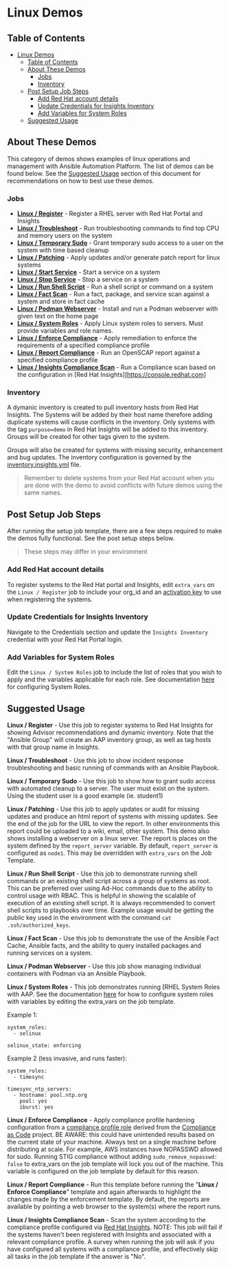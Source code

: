 # Linux Demos

## Table of Contents
- [Linux Demos](#linux-demos)
  - [Table of Contents](#table-of-contents)
  - [About These Demos](#about-these-demos)
    - [Jobs](#jobs)
    - [Inventory](#inventory)
  - [Post Setup Job Steps](#post-setup-job-steps)
    - [Add Red Hat account details](#add-red-hat-account-details)
    - [Update Credentials for Insights Inventory](#update-credentials-for-insights-inventory)
    - [Add Variables for System Roles](#add-variables-for-system-roles)
  - [Suggested Usage](#suggested-usage)

## About These Demos
This category of demos shows examples of linux operations and management with Ansible Automation Platform. The list of demos can be found below. See the [Suggested Usage](#suggested-usage) section of this document for recommendations on how to best use these demos.

### Jobs
- [**Linux / Register**](ec2_register.yml) - Register a RHEL server with Red Hat Portal and Insights
- [**Linux / Troubleshoot**](tshoot.yml) - Run troubleshooting commands to find top CPU and memory users on the system
- [**Linux / Temporary Sudo**](temp_sudo.yml) - Grant temporary sudo access to a user on the system with time based cleanup
- [**Linux / Patching**](patching.yml) - Apply updates and/or generate patch report for linux systems
- [**Linux / Start Service**](service_start.yml) - Start a service on a system
- [**Linux / Stop Service**](service_stop.yml) - Stop a service on a system
- [**Linux / Run Shell Script**](run_script.yml) - Run a shell script or command on a system
- [**Linux / Fact Scan**](https://github.com/ansible/awx-facts-playbooks/blob/master/scan_facts.yml) - Run a fact, package, and service scan against a system and store in fact cache
- [**Linux / Podman Webserver**](podman.yml) - Install and run a Podman webserver with given text on the home page
- [**Linux / System Roles**](system_roles.yml) - Apply Linux system roles to servers. Must provide variables and role names.
- [**Linux / Enforce Compliance**](compliance-enforce.yml) - Apply remediation to enforce the requirements of a specified compliance profile
- [**Linux / Report Compliance**](compliance-report.yml) - Run an OpenSCAP report against a specified compliance profile
- [**Linux / Insights Compliance Scan**](insights_compliance_scan.yml) - Run a Compliance scan based on the configuration in [Red Hat Insights][https://console.redhat.com]

### Inventory

A dymanic inventory is created to pull inventory hosts from Red Hat Insights. The Systems will be added by their host name therefore adding duplicate systems will cause conflicts in the inventory. Only systems with the tag `purpose=demo` in Red Hat Insights will be added to this inventory. Groups will be created for other tags given to the system.

Groups will also be created for systems with missing security, enhancement and bug updates. The inventory configuration is governed by the [inventory.insights.yml](inventory.insights.yml) file.

> Remember to delete systems from your Red Hat account when you are done with the demo to avoid conflicts with future demos using the same names.

## Post Setup Job Steps
After running the setup job template, there are a few steps required to make the demos fully functional. See the post setup steps below.

> These steps may differ in your environment

### Add Red Hat account details
To register systems to the Red Hat portal and Insights, edit `extra_vars` on the `Linux / Register` job to include your org_id and an [activation key](https://access.redhat.com/management/activation_keys) to use when registering the systems.

### Update Credentials for Insights Inventory
Navigate to the Credentials section and update the `Insights Inventory` credential with your Red Hat Portal login.

### Add Variables for System Roles
Edit the `Linux / System Roles` job to include the list of roles that you wish to apply and the variables applicable for each role. See documentation [here](https://console.redhat.com/ansible/automation-hub/repo/published/redhat/rhel_system_roles) for configuring System Roles.

## Suggested Usage
**Linux / Register** - Use this job to register systems to Red Hat Insights for showing Advisor recommendations and dynamic inventory.  Note that the "Ansible Group" will create an AAP inventory group, as well as tag hosts with that group name in Insights.

**Linux / Troubleshoot** - Use this job to show incident response troubleshooting and basic running of commands with an Ansible Playbook.

**Linux / Temporary Sudo** - Use this job to show how to grant sudo access with automated cleanup to a server. The user must exist on the system. Using the student user is a good example (ie. student1)

**Linux / Patching** - Use this job to apply updates or audit for missing updates and produce an html report of systems with missing updates. See the end of the job for the URL to view the report. In other environments this report could be uploaded to a wiki, email, other system. This demo also shows installing a webserver on a linux server. The report is places on the system defined by the `report_server` variable. By default, `report_server` is configured as `node1`. This may be overridden with `extra_vars` on the Job Template.

**Linux / Run Shell Script** - Use this job to demonstrate running shell commands or an existing shell script across a group of systems as root. This can be preferred over using Ad-Hoc commands due to the ability to control usage with RBAC. This is helpful in showing the scalable of execution of an existing shell script. It is always recommended to convert shell scripts to playbooks over time. Example usage would be getting the public key used in the environment with the command `cat .ssh/authorized_keys`.

**Linux / Fact Scan** - Use this job to demonstrate the use of the Ansible Fact Cache, Ansible facts, and the ability to query installed packages and running services on a system.

**Linux / Podman Webserver** - Use this job show managing individual containers with Podman via an Ansible Playbook.

**Linux / System Roles** - This job demonstrates running [RHEL System Roles with AAP. See the documentation [here](https://console.redhat.com/ansible/automation-hub/repo/published/redhat/rhel_system_roles) for how to configure system roles with variables by editing the extra_vars on the job template.

Example 1:
```
system_roles:
  - selinux

selinux_state: enforcing
```

Example 2 (less invasive, and runs faster):
```
system_roles:
  - timesync

timesync_ntp_servers:
  - hostname: pool.ntp.org
    pool: yes
    iburst: yes
```
**Linux / Enforce Compliance** - Apply compliance profile hardening configuration from a [compliance profile role](https://galaxy.ansible.com/RedHatOfficial) derived from the [Compliance as Code](https://github.com/ComplianceAsCode/content) project. BE AWARE: this could have unintended results based on the current state of your machine. Always test on a single machine before distributing at scale. For example, AWS instances have NOPASSWD allowed for sudo. Running STIG compliance without adding `sudo_remove_nopasswd: false` to extra_vars on the job template will lock you out of the machine. This variable is configured on the job template by default for this reason.

**Linux / Report Compliance** - Run this template before running the "**Linux / Enforce Compliance**" template and again afterwards to highlight the changes made by the enforcement template.  By default, the reports are available by pointing a web browser to the system(s) where the report runs.

**Linux / Insights Compliance Scan** - Scan the system according to the compliance profile configured via [Red Hat Insights](https://console.redhat.com). NOTE: This job will fail if the systems haven't been registered with Insights and associated with a relevant compliance profile. A survey when running the job will ask if you have configured all systems with a compliance profile, and effectively skip all tasks in the job template if the answer is "No".
